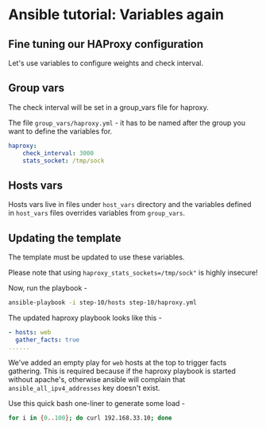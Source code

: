 # Ansible tutorial: Variables again

## Fine tuning our HAProxy configuration

Let's use variables to configure weights and check interval.

## Group vars

The check interval will be set in a group_vars file for haproxy.

The file `group_vars/haproxy.yml` - it has to be named after the group
you want to define the variables for.

```yaml
haproxy:
    check_interval: 3000
    stats_socket: /tmp/sock
```

## Hosts vars

Hosts vars live in files under `host_vars` directory and the variables
defined in `host_vars` files overrides variables from `group_vars`.

## Updating the template

The template must be updated to use these variables.

Please note that using `haproxy_stats_sockets=/tmp/sock"` is highly insecure!

Now, run the playbook - 

```bash
ansible-playbook -i step-10/hosts step-10/haproxy.yml
```

The updated haproxy playbook looks like this - 

```yaml
- hosts: web
  gather_facts: true
......
```

We've added an empty play for `web` hosts at the top to trigger facts gathering.
This is required because if the haproxy playbook is started without apache's,
otherwise ansible will complain that `ansible_all_ipv4_addresses` key doesn't exist.

Use this quick bash one-liner to generate some load - 
```bash
for i in {0..100}; do curl 192.168.33.10; done
```
